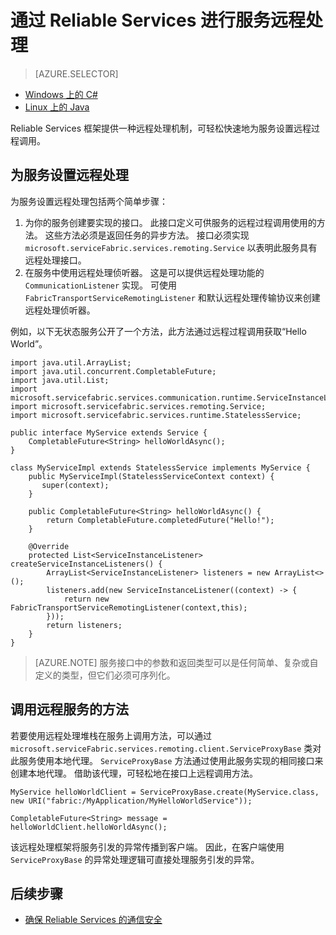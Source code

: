<properties
    pageTitle="Azure Service Fabric 中的服务远程处理 | Azure"
    description="Service Fabric 远程处理允许客户端和服务使用远程过程调用来与服务进行通信。"
    services="service-fabric"
    documentationcenter="java"
    author="PavanKunapareddyMSFT"
    manager="timlt" />
<tags
    ms.assetid=""
    ms.service="service-fabric"
    ms.devlang="java"
    ms.topic="article"
    ms.tgt_pltfrm="na"
    ms.workload="required"
    ms.date="03/09/2017"
    wacn.date="05/15/2017"
    ms.author="pakunapa"
    ms.translationtype="Human Translation"
    ms.sourcegitcommit="457fc748a9a2d66d7a2906b988e127b09ee11e18"
    ms.openlocfilehash="3b881acb1d2d2698a68ad37b6ee7eea6160819e8"
    ms.contentlocale="zh-cn"
    ms.lasthandoff="05/05/2017" />

# <a name="service-remoting-with-reliable-services"></a>通过 Reliable Services 进行服务远程处理
> [AZURE.SELECTOR]
- [Windows 上的 C#](/documentation/articles/service-fabric-reliable-services-communication-remoting/)
- [Linux 上的 Java](/documentation/articles/service-fabric-reliable-services-communication-remoting-java/)

Reliable Services 框架提供一种远程处理机制，可轻松快速地为服务设置远程过程调用。

## <a name="set-up-remoting-on-a-service"></a>为服务设置远程处理
为服务设置远程处理包括两个简单步骤：

1. 为你的服务创建要实现的接口。 此接口定义可供服务的远程过程调用使用的方法。 这些方法必须是返回任务的异步方法。 接口必须实现 `microsoft.serviceFabric.services.remoting.Service` 以表明此服务具有远程处理接口。
2. 在服务中使用远程处理侦听器。 这是可以提供远程处理功能的 `CommunicationListener` 实现。 可使用 `FabricTransportServiceRemotingListener` 和默认远程处理传输协议来创建远程处理侦听器。

例如，以下无状态服务公开了一个方法，此方法通过远程过程调用获取“Hello World”。

    import java.util.ArrayList;
    import java.util.concurrent.CompletableFuture;
    import java.util.List;
    import microsoft.servicefabric.services.communication.runtime.ServiceInstanceListener;
    import microsoft.servicefabric.services.remoting.Service;
    import microsoft.servicefabric.services.runtime.StatelessService;

    public interface MyService extends Service {
        CompletableFuture<String> helloWorldAsync();
    }

    class MyServiceImpl extends StatelessService implements MyService {
        public MyServiceImpl(StatelessServiceContext context) {
           super(context);
        }

        public CompletableFuture<String> helloWorldAsync() {
            return CompletableFuture.completedFuture("Hello!");
        }

        @Override
        protected List<ServiceInstanceListener> createServiceInstanceListeners() {
            ArrayList<ServiceInstanceListener> listeners = new ArrayList<>();
            listeners.add(new ServiceInstanceListener((context) -> {
                return new FabricTransportServiceRemotingListener(context,this);
            }));
            return listeners;
        }
    }

> [AZURE.NOTE]
> 服务接口中的参数和返回类型可以是任何简单、复杂或自定义的类型，但它们必须可序列化。
>
>

## <a name="call-remote-service-methods"></a>调用远程服务的方法
若要使用远程处理堆栈在服务上调用方法，可以通过 `microsoft.serviceFabric.services.remoting.client.ServiceProxyBase` 类对此服务使用本地代理。 `ServiceProxyBase` 方法通过使用此服务实现的相同接口来创建本地代理。 借助该代理，可轻松地在接口上远程调用方法。

    MyService helloWorldClient = ServiceProxyBase.create(MyService.class, new URI("fabric:/MyApplication/MyHelloWorldService"));

    CompletableFuture<String> message = helloWorldClient.helloWorldAsync();


该远程处理框架将服务引发的异常传播到客户端。 因此，在客户端使用 `ServiceProxyBase` 的异常处理逻辑可直接处理服务引发的异常。

## <a name="next-steps"></a>后续步骤
* [确保 Reliable Services 的通信安全](/documentation/articles/service-fabric-reliable-services-secure-communication/)